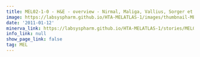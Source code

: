 ```yaml
---
title: MEL02-1-0 - H&E - overview - Nirmal, Maliga, Vallius, Sorger et al., 2021
image: https://labsyspharm.github.io/HTA-MELATLAS-1/images/thumbnail-MEL02-1-0-he-overview.jpg
date: '2011-01-12'
minerva_link: https://labsyspharm.github.io/HTA-MELATLAS-1/stories/MEL02-1-0-he-overview.html
info_link: null
show_page_link: false
tag: MEL
---
```

